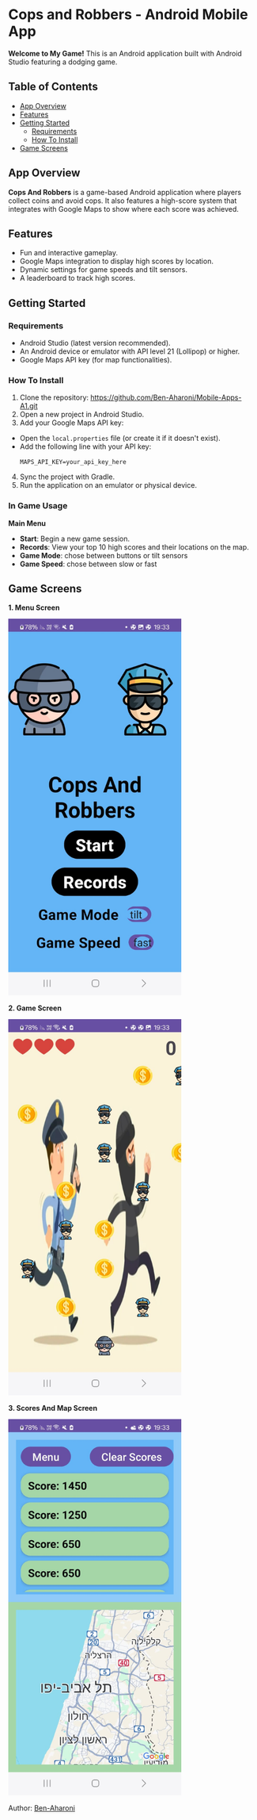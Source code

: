 # Cops and Robbers - Android Mobile App

**Welcome to My Game!** This is an Android application built with Android Studio featuring a dodging game.

## Table of Contents
- [App Overview](#app-overview)
- [Features](#features)
- [Getting Started](#getting-started)
  - [Requirements](#requirements)
  - [How To Install](#how-to-install)
- [Game Screens](#game-screens)

## App Overview
**Cops And Robbers** is a game-based Android application where players collect coins and avoid cops. It also features a high-score system that integrates with Google Maps to show where each score was achieved.

## Features
- Fun and interactive gameplay.
- Google Maps integration to display high scores by location.
- Dynamic settings for game speeds and tilt sensors.
- A leaderboard to track high scores.

## Getting Started

### Requirements
- Android Studio (latest version recommended).
- An Android device or emulator with API level 21 (Lollipop) or higher.
- Google Maps API key (for map functionalities).

### How To Install
1. Clone the repository: https://github.com/Ben-Aharoni/Mobile-Apps-A1.git
2. Open a new project in Android Studio.
3. Add your Google Maps API key:
- Open the `local.properties` file (or create it if it doesn't exist).
- Add the following line with your API key:
  ```
  MAPS_API_KEY=your_api_key_here
  ```
4. Sync the project with Gradle.
5. Run the application on an emulator or physical device.

### In Game Usage
**Main Menu**
- **Start**: Begin a new game session.
- **Records**: View your top 10 high scores and their locations on the map.
- **Game Mode**: chose between buttons or tilt sensors
- **Game Speed**: chose between slow or fast


## Game Screens

**1. Menu Screen**

<img src="https://github.com/Ben-Aharoni/Mobile-Apps-A1/blob/master/images/start%20screen%20.jpg?raw=true" width="350" alt="Game Start Screen">

**2. Game Screen**

<img src="https://github.com/Ben-Aharoni/Mobile-Apps-A1/blob/master/images/game%20screen.jpg?raw=true" width="350" alt="Gameplay Screen">

**3. Scores And Map Screen**

<img src="https://github.com/Ben-Aharoni/Mobile-Apps-A1/blob/master/images/score%20and%20map%20screen.jpg?raw=true" width="350" alt="High Scores Screen">

Author: [Ben-Aharoni](https://github.com/Ben-Aharoni)
